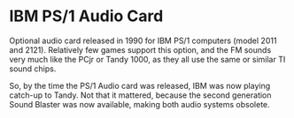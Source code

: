 # IBM PS/1 Audio Card

Optional audio card released in 1990 for IBM PS/1 computers (model 2011 and
2121). Relatively few games support this option, and the FM sounds very much
like the PCjr or Tandy 1000, as they all use the same or similar TI sound
chips.

 So, by the time the PS/1 Audio card was released, IBM was now playing catch-up to Tandy. Not that it mattered, because the second generation Sound Blaster was now available, making both audio systems obsolete. 
